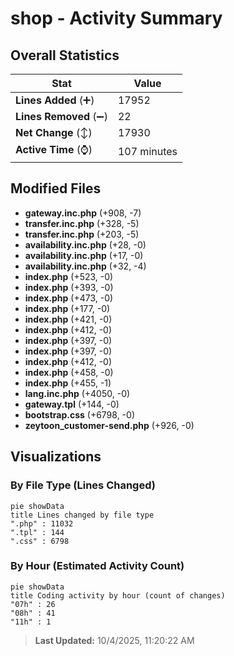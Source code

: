 # shop - Activity Summary 

## Overall Statistics

| Stat                   | Value                                                             |
| ---------------------- | ----------------------------------------------------------------- |
| **Lines Added** (➕)   | 17952                                          |
| **Lines Removed** (➖) | 22                                        |
| **Net Change** (↕)    | 17930                |
| **Active Time** (⌚)   | 107 minutes |


## Modified Files
- **gateway.inc.php** (+908, -7)
- **transfer.inc.php** (+328, -5)
- **transfer.inc.php** (+203, -5)
- **availability.inc.php** (+28, -0)
- **availability.inc.php** (+17, -0)
- **availability.inc.php** (+32, -4)
- **index.php** (+523, -0)
- **index.php** (+393, -0)
- **index.php** (+473, -0)
- **index.php** (+177, -0)
- **index.php** (+421, -0)
- **index.php** (+412, -0)
- **index.php** (+397, -0)
- **index.php** (+397, -0)
- **index.php** (+412, -0)
- **index.php** (+458, -0)
- **index.php** (+455, -1)
- **lang.inc.php** (+4050, -0)
- **gateway.tpl** (+144, -0)
- **bootstrap.css** (+6798, -0)
- **zeytoon_customer-send.php** (+926, -0)

## Visualizations

### By File Type (Lines Changed)

```mermaid
pie showData
title Lines changed by file type
".php" : 11032
".tpl" : 144
".css" : 6798
```

### By Hour (Estimated Activity Count)

```mermaid
pie showData
title Coding activity by hour (count of changes)
"07h" : 26
"08h" : 41
"11h" : 1
```


> **Last Updated:** 10/4/2025, 11:20:22 AM